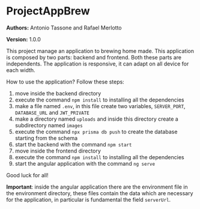 # ProjectAppBrew

**Authors:** Antonio Tassone and Rafael Merlotto

**Version:** 1.0.0

This project manage an application to brewing home made. This application is composed by two parts: backend and frontend. Both these parts are independents. The application is responsive, it can adapt on all device for each width.

How to use the application? Follow these steps:
1) move inside the backend directory
2) execute the command ```npm install``` to installing all the dependencies
3) make a file named ```.env```, in this file create two variables, ```SERVER_PORT```, ```DATABASE_URL``` and ```JWT_PRIVATE```
4) make a directory named ```uploads``` and inside this directory create a subdirectory named ```images```
5) execute the command ```npx prisma db push``` to create the database starting from the schema
6) start the backend with the command ```npm start```
7) move inside the frontend directory
8) execute  the command ```npm install``` to installing all the dependencies
9) start the angular application with the command ```ng serve```

Good luck for all!

**Important**: inside the angular application there are the environment file in the environment directory, these files contain the data which are necessary for the application, in particular is fundamental the field ```serverUrl```.